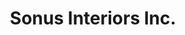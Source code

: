 ---
title: "Sonus Interiors Inc."
url: /golden-valley/sonus-interiors-inc/
shop: Raumausstattung
---